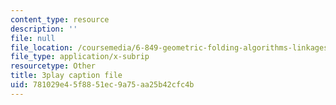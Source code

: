 ```yaml
---
content_type: resource
description: ''
file: null
file_location: /coursemedia/6-849-geometric-folding-algorithms-linkages-origami-polyhedra-fall-2012/781029e45f8851ec9a75aa25b42cfc4b_J2uMjEDsE6s.vtt
file_type: application/x-subrip
resourcetype: Other
title: 3play caption file
uid: 781029e4-5f88-51ec-9a75-aa25b42cfc4b
---
```

